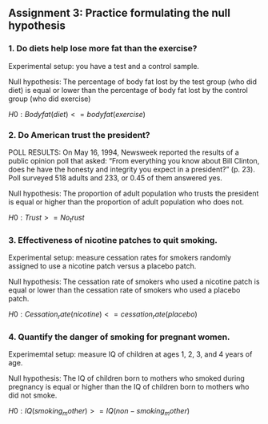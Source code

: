 ## Assignment 3: Practice formulating the null hypothesis

### 1. Do diets help lose more fat than the exercise?
Experimental setup: you have a test and a control sample.

Null hypothesis: The percentage of body fat lost by the test group (who did diet) is equal or lower than the percentage of body fat lost by the control group (who did exercise)

$H0: Bodyfat(diet) <= bodyfat(exercise)$

### 2. Do American trust the president?
POLL RESULTS: On May 16, 1994, Newsweek reported the results of a public opinion poll that asked: “From everything you know about Bill Clinton, does he have the honesty and integrity you expect in a president?” (p. 23). Poll surveyed 518 adults and 233, or 0.45 of them answered yes.

Null hypothesis: The proportion of adult population who trusts the president is equal or higher than the proportion of adult population who does not.

$H0: Trust >= No_trust$

### 3. Effectiveness of nicotine patches to quit smoking.
Experimental setup: measure cessation rates for smokers randomly assigned to use a nicotine patch versus a placebo patch.

Null hypothesis: The cessation rate of smokers who used a nicotine patch is equal or lower than the cessation rate of smokers who used a placebo patch. 

$H0: Cessation_rate(nicotine) <= cessation_rate(placebo)$

### 4. Quantify the danger of smoking for pregnant women.
Experimemtal setup: measure IQ of children at ages 1, 2, 3, and 4 years of age.

Null hypothesis: The IQ of children born to mothers who smoked during pregnancy is equal or higher than the IQ of children born to mothers who did not smoke. 

$H0: IQ(smoking_mother) >= IQ(non-smoking_mother)$
